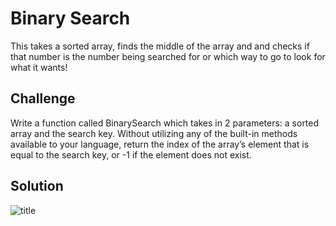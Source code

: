 # Binary Search
<!-- Short summary or background information -->
This takes a sorted array, finds the middle of the array and and checks if that number is the number being searched for or which way to go to look for what it wants!

## Challenge
<!-- Description of the challenge -->
Write a function called BinarySearch which takes in 2 parameters: a sorted array and the search key. Without utilizing any of the built-in methods available to your language, return the index of the array’s element that is equal to the search key, or -1 if the element does not exist.
## Solution
<!-- Embedded whiteboard image -->
![title](https://github.com/401d9/data_structures_and_algorithms/blob/array_shift/assets/array_binary_search)

